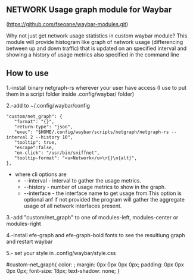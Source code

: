 NETWORK Usage graph module for Waybar
-------------------------------------

(https://github.com/fseoane/waybar-modules.git)

Why not just get network usage statistics in custom waybar module?
This module will provide histogram like graph of network usage (differencing between up and down traffic) that is updated on an specified interval and showing a history of usage metrics also specified in the command line

How to use
----------

1.-install binary netgraph-rs wherever your user have access (I use to put them in a script folder inside .config/waybar/ folder)

2.-add to ~/.config/waybar/config

```
"custom/net_graph": {
   "format": "{}",
   "return-type": "json",
   "exec": "$HOME/.config/waybar/scripts/netgraph/netgraph-rs --interval 2 --history 10",
   "tooltip": true,
   "escape":false,
   "on-click": "/usr/bin/sniffnet",
   "tooltip-format": "<u>Network</u>\r{}\n{alt}",
},
```

* where cli options are
  * --interval - interval to gather the usage metrics.
  * --history  - number of usage metrics to show in the graph.
  * --interface - the interface name to get usage from.This option is optional anf if not provided the program will gather the aggregate usage of all network interfaces present.

3.-add "custom/net_graph" to one of modules-left, modules-center or modules-right

4.-install efe-graph and efe-graph-bold fonts to see the resultiung graph and restart waybar

5.- set your style in .config/waybar/style.css

#custom-net_graph{
    color: <your background color>;
    margin: 0px 0px 0px 0px;
    padding: 0px 0px 0px 0px;
    font-size: 18px;
    text-shadow: none;
}
